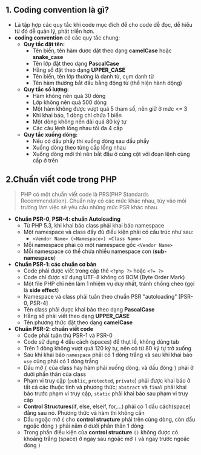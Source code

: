 ## 1. Coding convention là gì?
+ Là tập hợp các quy tắc khi code mục đích để cho code dễ đọc, dễ hiểu từ đó dễ quản lý, phát triển hơn.
+ **coding convention** có các quy tắc chung:
  + **Quy tắc đặt tên:**
    + Tên biến, tên hàm được đặt theo dạng **camelCase** hoặc **snake_case**
    + Tên lớp đặt theo dạng **PascalCase**
    + Hằng số đặt theo dạng **UPPER_CASE**
    + Tên biến, tên lớp thường là danh từ, cụm danh từ
    + Tên hàm thường bắt đầu bằng động từ (thể hiện hành dộng)
  + **Quy tắc số lượng:**
    + Hàm không nên quá 30 dòng
    + Lớp không nên quá 500 dòng
    + Một hàm không được vượt quá 5 tham số, nên giữ ở mức <= 3
    + Khi khai báo, 1 dòng chỉ chứa 1 biến
    + Một dòng không nên dài quá 80 ký tự
    + Các câu lệnh lồng nhau tối đa 4 cấp
  + **Quy tắc xuống dòng:**
    + Nếu có dấu phẩy thì xuống dòng sau dấu phẩy
    + Xuống dòng theo từng cấp lồng nhau
    + Xuống dòng mới thì nên bắt đầu ở cùng cột với đoạn lệnh cùng cấp ở trên
## 2.Chuẩn viết code trong PHP
> PHP có một chuẩn viết code là PRS(PHP Standards Recommendation). Chuẩn này có các mức khác nhau, tùy vào môi trường làm việc sẽ yêu cầu những mức PSR khác nhau.
+ **Chuẩn PSR-0, PSR-4: chuẩn Autoloading**
  + Từ PHP 5.3, khi khai báo class phải khai báo namespace
  + Một namespace và class đầy đủ điều kiện phải có cấu trúc như sau:
    + `<Vendor Name> (<Namespace>) <Class Name>` 
  + Mỗi namespace phải có một namespace gốc `<Vendor Name>`
  + Mỗi namespace có thể chứa nhiều namespace con (**sub-namespace**)
+ **Chuẩn PSR-1: các chuẩn cơ bản**
  + Code phải được viết trong cặp thẻ `<?php ?>` hoặc `<?= ?>`
  + Code chỉ được sử dụng UTF-8 không có BOM (Byte Order Mark)
  + Một file PHP chỉ nên làm 1 nhiệm vụ duy nhất, tránh chồng chéo (gọi là **side effect**)
  + Namespace và class phải tuân theo chuẩn PSR "autoloading" [PSR-0, PSR-4]
  + Tên class phải được khai báo theo dạng **PascalCase**
  + Hằng số phải viết theo dạng **UPPER_CASE**
  + Tên phương thức đặt theo dạng **camelCase**
+ **Chuẩn PSR-2: chuẩn viết code**
  + Code phải tuân thủ PSR-1 và PSR-0
  + Code sử dụng 4 dấu cách (spaces) để thụt lề, không dùng tab
  + Trên 1 dòng không vượt quá 120 ký tự, nên có từ 80 ký tự trở xuống
  + Sau khi khai báo `namespace` phải có 1 dòng trắng và sau khi khai báo `use` cũng phải có 1 dòng trắng
  + Dấu mở `{` của class hay hàm phải xuống dòng, và dấu đóng `}` phải ở dưới phần thân của class
  + Phạm vi truy cập (`public`, `protected`, `private`) phải được khai báo ở tất cả các thuộc tính và phương thức; `abstract` và `final` phải khai báo trước phạm vi truy cập, `static` phải khai báo sau phạm vi truy cập
  + **Control Structures**(if, else, elseif, for,...) phải có 1 dấu cách(space) đằng sau nó. Phương thức và hàm thì không cần
  + Dấu ngoặc mở `{` cho **control structure** phải trên cùng dòng, còn dấu ngoặc đóng `}` phải nằm ở dưới phần thân 1 dòng
  + Trong phần điều kiện của **control structure** `()` không được có khoảng trắng (space) ở ngay sau ngoặc mở `(` và ngay trước ngoặc đóng `)`
